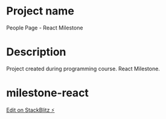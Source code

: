 # Project name

People Page - React Milestone

# Description

Project created during programming course. React Milestone. 

# milestone-react

[Edit on StackBlitz ⚡️](https://stackblitz.com/edit/milestone-react)

